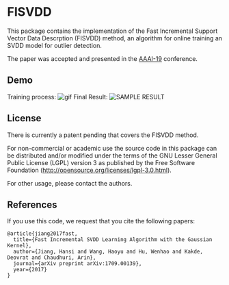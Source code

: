 # FISVDD
This package contains the implementation of the Fast Incremental Support Vector Data Descrption (FISVDD) method, an algorithm for online training an SVDD model for outlier detection.

The paper was accepted and presented in the [AAAI-19](https://aaai.org/Conferences/AAAI-19/) conference.

## Demo
Training process:
![gif](https://github.com/hs-jiang/FISVDD/blob/master/FISVDD_demo/FISVDD_demo.gif)
Final Result:
![SAMPLE RESULT](https://github.com/hs-jiang/FISVDD/blob/master/FISVDD_demo/output.png)

## License
There is currently a patent pending that covers the FISVDD method. 

For non-commercial or academic use the source code in this package can be distributed and/or modified under the terms of the GNU Lesser General Public License (LGPL) version 3 as published by the Free Software Foundation (http://opensource.org/licenses/lgpl-3.0.html). 

For other usage, please contact the authors. 

## References
If you use this code, we request that you cite the following papers:

```
@article{jiang2017fast,
  title={Fast Incremental SVDD Learning Algorithm with the Gaussian Kernel},
  author={Jiang, Hansi and Wang, Haoyu and Hu, Wenhao and Kakde, Deovrat and Chaudhuri, Arin},
  journal={arXiv preprint arXiv:1709.00139},
  year={2017}
}
